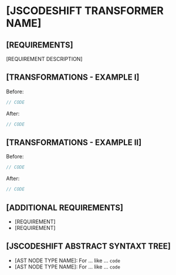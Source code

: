 # [JSCODESHIFT TRANSFORMER NAME]

## [REQUIREMENTS]

[REQUIREMENT DESCRIPTION]

## [TRANSFORMATIONS - EXAMPLE I]

Before:
```ts
// CODE
```

After:
```ts
// CODE
```

## [TRANSFORMATIONS - EXAMPLE II]

Before:
```ts
// CODE
```

After:
```ts
// CODE
```

## [ADDITIONAL REQUIREMENTS]

- [REQUIREMENT]
- [REQUIREMENT]

## [JSCODESHIFT ABSTRACT SYNTAXT TREE]

- [AST NODE TYPE NAME]: For ... like ... `code`
- [AST NODE TYPE NAME]: For ... like ... `code`

